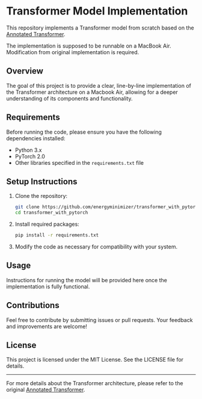 # Transformer Model Implementation

This repository implements a Transformer model from scratch based on the [Annotated Transformer](https://nlp.seas.harvard.edu/annotated-transformer/). 

The implementation is supposed to be runnable on a MacBook Air. Modification from original implementation is required.

## Overview

The goal of this project is to provide a clear, line-by-line implementation of the Transformer architecture on a Macbook Air, allowing for a deeper understanding of its components and functionality. 

## Requirements

Before running the code, please ensure you have the following dependencies installed:

- Python 3.x
- PyTorch 2.0
- Other libraries specified in the `requirements.txt` file


## Setup Instructions

1. Clone the repository:

   ```bash
   git clone https://github.com/energyminimizer/transformer_with_pytorch.git
   cd transformer_with_pytorch
   ```

2. Install required packages:

   ```bash
   pip install -r requirements.txt
   ```

3. Modify the code as necessary for compatibility with your system.

## Usage

Instructions for running the model will be provided here once the implementation is fully functional. 

## Contributions

Feel free to contribute by submitting issues or pull requests. Your feedback and improvements are welcome!

## License

This project is licensed under the MIT License. See the LICENSE file for details.

---

For more details about the Transformer architecture, please refer to the original [Annotated Transformer](https://nlp.seas.harvard.edu/annotated-transformer/).